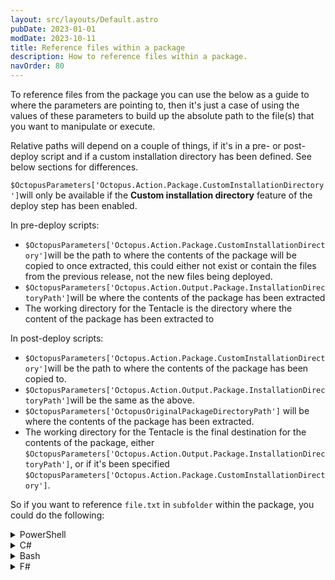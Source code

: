 ```yaml
---
layout: src/layouts/Default.astro
pubDate: 2023-01-01
modDate: 2023-10-11
title: Reference files within a package
description: How to reference files within a package.
navOrder: 80
---
```


To reference files from the package you can use the below as a guide to where the parameters are pointing to, then it's just a case of using the values of these parameters to build up the absolute path to the file(s) that you want to manipulate or execute.

Relative paths will depend on a couple of things, if it's in a pre- or post-deploy script and if a custom installation directory has been defined. See below sections for differences.

`$OctopusParameters['Octopus.Action.Package.CustomInstallationDirectory']`will only be available if the **Custom installation directory** feature of the deploy step has been enabled.

In pre-deploy scripts:

- `$OctopusParameters['Octopus.Action.Package.CustomInstallationDirectory']`will be the path to where the contents of the package will be copied to once extracted, this could either not exist or contain the files from the previous release, not the new files being deployed.
- `$OctopusParameters['Octopus.Action.Output.Package.InstallationDirectoryPath']`will be where the contents of the package has been extracted
- The working directory for the Tentacle is the directory where the content of the package has been extracted to

In post-deploy scripts:

- `$OctopusParameters['Octopus.Action.Package.CustomInstallationDirectory']`will be the path to where the contents of the package has been copied to.
- `$OctopusParameters['Octopus.Action.Output.Package.InstallationDirectoryPath']`will be the same as the above.
- `$OctopusParameters['OctopusOriginalPackageDirectoryPath']` will be where the contents of the package has been extracted.
- The working directory for the Tentacle is the final destination for the contents of the package, either `$OctopusParameters['Octopus.Action.Output.Package.InstallationDirectoryPath']`, or if it's been specified `$OctopusParameters['Octopus.Action.Package.CustomInstallationDirectory']`.

So if you want to reference `file.txt` in `subfolder` within the package, you could do the following:

<details data-group="deployments-custom-scripts-reference-files-within-package">
<summary>PowerShell</summary>

```powershell
# in pre-deploy, in post-deploy if custom installation directory has not been defined
$extractPath = $OctopusParameters['Octopus.Action.Package.InstallationDirectoryPath'] 
# if a custom installation directory has been defined
$customPath = $OctopusParameters['Octopus.Action.Package.CustomInstallationDirectory']
# original extract path,
Get-Content "$extractPath\subfolder\file.txt"
# or when a custom installation directory has been defined,
Get-Content "$customPath\subfolder\file.txt"

# or as a relative path from the Tentacle's working directory, 
#   in pre-deploy this will be the original extract folder
#   in post-deploy this will be the custom install directory (if specified), otherwise the original extract folder
Get-Content ".\subfolder\file.txt"
```

</details>
<details data-group="deployments-custom-scripts-reference-files-within-package">
<summary>C#</summary>

```csharp C#
// in pre-deploy, in post-deploy if custom installation directory has not been defined
var extractPath = OctopusParameters["Octopus.Action.Package.InstallationDirectoryPath"];
// if a custom installation directory has been defined
var customPath = OctopusParameters["Octopus.Action.Package.CustomInstallationDirectory"];
// original extract path,
Console.WriteLine(File.ReadAllText(extractPath + @"\subfolder\file.txt"));
// or when a custom installation directory has been defined,
Console.WriteLine(File.ReadAllText(customPath + @"\subfolder\file.txt"));

// or as a relative path from the Tentacle's working directory, 
//   in pre-deploy this will be the original extract folder
//   in post-deploy this will be the custom install directory (if specified), otherwise the original extract folder
Console.WriteLine(File.ReadAllText(@".\subfolder\file.txt"));
```

</details>
<details data-group="deployments-custom-scripts-reference-files-within-package">
<summary>Bash</summary>

```bash
# in pre-deploy, in post-deploy if custom installation directory has not been defined
extractPath="$(get_octopusvariable "Octopus.Action.Package.InstallationDirectoryPath")"
# if a custom installation directory has been defined
customPath="$(get_octopusvariable "Octopus.Action.Package.CustomInstallationDirectory")"
# original extract path,
cat "$extractPath/subfolder/file.txt"
# or when a custom installation directory has been defined,
cat "$customPath/subfolder/file.txt"

# or as a relative path from the Tentacle's working directory, 
#   in pre-deploy this will be the original extract folder
#   in post-deploy this will be the custom install directory (if specified), otherwise the original extract folder
cat "./subfolder/file.txt"
```

</details>
<details data-group="deployments-custom-scripts-reference-files-within-package">
<summary>F#</summary>

```fsharp
open System
open System.IO

// in pre-deploy, in post-deploy if custom installation directory has not been defined
let extractPath = Octopus.findVariable "Octopus.Action.Package.InstallationDirectoryPath"
// if a custom installation directory has been defined
let customPath = Octopus.findVariable "Octopus.Action.Package.CustomInstallationDirectory"
//original extract path,
printfn "%s" (File.ReadAllText(extractPath + @"\subfolder\file.txt"))
// or when a custom installation directory has been defined,
printfn "%s" (File.ReadAllText(customPath + @"\subfolder\file.txt"))

// or as a relative path from the Tentacle's working directory, 
//   in pre-deploy this will be the original extract folder
//   in post-deploy this will be the custom install directory (if specified), otherwise the original extract folder
printfn "%s" (File.ReadAllText(@".\subfolder\file.txt"))
```

</details>
